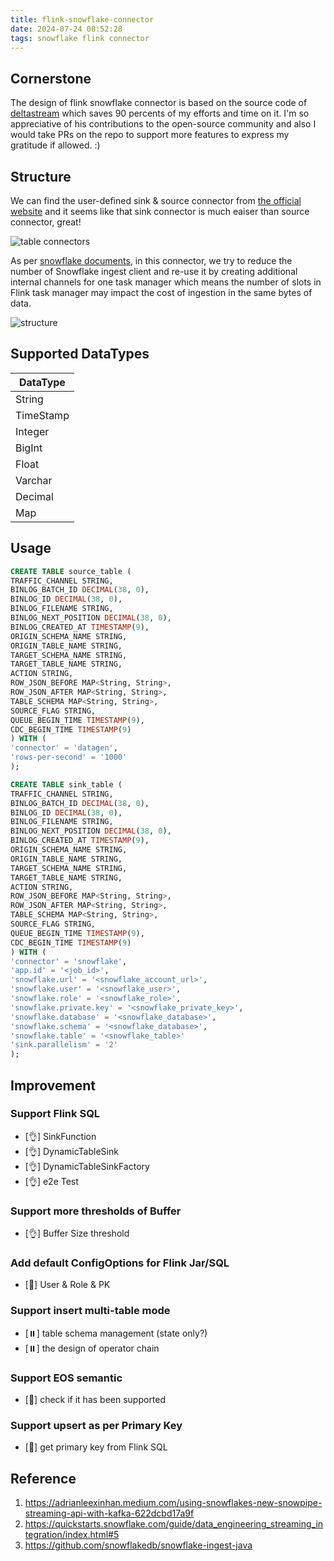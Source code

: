 ```yaml
---
title: flink-snowflake-connector
date: 2024-07-24 08:52:28
tags: snowflake flink connector
---
```

## Cornerstone

The design of flink snowflake connector is based on the source code of [deltastream](https://https://github.com/deltastreaminc/flink-connector-snowflake) which saves 90 percents of my efforts and time on it. I'm so appreciative of his contributions to the open-source community and also I would take PRs on the repo to support more features to express my gratitude if allowed. :)

## Structure

We can find the user-defined sink & source connector from [the official website](https://nightlies.apache.org/flink/flink-docs-release-1.19/docs/dev/table/sourcessinks//) and it seems like that sink connector is much eaiser than source connector, great!

![table connectors](table_connectors.png#pic_center)

As per [snowflake documents](https://docs.snowflake.com/en/user-guide/data-load-snowpipe-streaming-recommendation), in this connector, we try to reduce the number of Snowflake ingest client and re-use it by creating additional internal channels for one task manager which means the number of slots in Flink task manager may impact the cost of ingestion in the same bytes of data.

![structure](structure.png#pic_center)

## Supported DataTypes


| DataType  |
| ----------- |
| String    |
| TimeStamp |
| Integer   |
| BigInt    |
| Float     |
| Varchar   |
| Decimal   |
| Map       |

## Usage

```sql
CREATE TABLE source_table (
TRAFFIC_CHANNEL STRING,
BINLOG_BATCH_ID DECIMAL(38, 0),
BINLOG_ID DECIMAL(38, 0),
BINLOG_FILENAME STRING,
BINLOG_NEXT_POSITION DECIMAL(38, 0),
BINLOG_CREATED_AT TIMESTAMP(9),
ORIGIN_SCHEMA_NAME STRING,
ORIGIN_TABLE_NAME STRING,
TARGET_SCHEMA_NAME STRING,
TARGET_TABLE_NAME STRING,
ACTION STRING,
ROW_JSON_BEFORE MAP<String, String>,
ROW_JSON_AFTER MAP<String, String>,
TABLE_SCHEMA MAP<String, String>,
SOURCE_FLAG STRING,
QUEUE_BEGIN_TIME TIMESTAMP(9),
CDC_BEGIN_TIME TIMESTAMP(9)
) WITH (
'connector' = 'datagen',
'rows-per-second' = '1000'
);

CREATE TABLE sink_table (
TRAFFIC_CHANNEL STRING,
BINLOG_BATCH_ID DECIMAL(38, 0),
BINLOG_ID DECIMAL(38, 0),
BINLOG_FILENAME STRING,
BINLOG_NEXT_POSITION DECIMAL(38, 0),
BINLOG_CREATED_AT TIMESTAMP(9),
ORIGIN_SCHEMA_NAME STRING,
ORIGIN_TABLE_NAME STRING,
TARGET_SCHEMA_NAME STRING,
TARGET_TABLE_NAME STRING,
ACTION STRING,
ROW_JSON_BEFORE MAP<String, String>,
ROW_JSON_AFTER MAP<String, String>,
TABLE_SCHEMA MAP<String, String>,
SOURCE_FLAG STRING,
QUEUE_BEGIN_TIME TIMESTAMP(9),
CDC_BEGIN_TIME TIMESTAMP(9)
) WITH (
'connector' = 'snowflake',
'app.id' = '<job_id>',
'snowflake.url' = '<snowflake_account_url>',
'snowflake.user' = '<snowflake_user>',
'snowflake.role' = '<snowflake_role>',
'snowflake.private.key' = '<snowflake_private_key>',
'snowflake.database' = '<snowflake_database>',
'snowflake.schema' = '<snowflake_database>',
'snowflake.table' = '<snowflake_table>'
'sink.parallelism' = '2'
);
```

## Improvement

### Support Flink SQL

* [👌]  SinkFunction
* [👌]  DynamicTableSink
* [👌]  DynamicTableSinkFactory
* [👌]  e2e Test

### Support more thresholds of Buffer

* [👌]  Buffer Size threshold

### Add default ConfigOptions for Flink Jar/SQL

* [👀]  User & Role & PK

### Support insert multi-table mode

* [⏸️]  table schema management (state only?)
* [⏸️]  the design of operator chain

### Support EOS semantic

* [👀]  check if it has been supported

### Support upsert as per Primary Key

* [👀]  get primary key from Flink SQL

## Reference

1. https://adrianleexinhan.medium.com/using-snowflakes-new-snowpipe-streaming-api-with-kafka-622dcbd17a9f
2. https://quickstarts.snowflake.com/guide/data_engineering_streaming_integration/index.html#5
3. https://github.com/snowflakedb/snowflake-ingest-java
